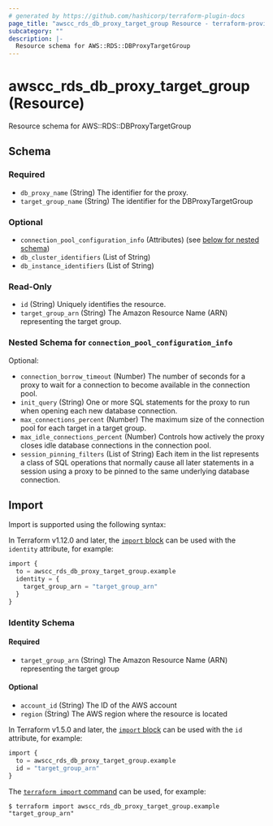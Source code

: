 ```yaml
---
# generated by https://github.com/hashicorp/terraform-plugin-docs
page_title: "awscc_rds_db_proxy_target_group Resource - terraform-provider-awscc"
subcategory: ""
description: |-
  Resource schema for AWS::RDS::DBProxyTargetGroup
---
```


# awscc_rds_db_proxy_target_group (Resource)

Resource schema for AWS::RDS::DBProxyTargetGroup



<!-- schema generated by tfplugindocs -->
## Schema

### Required

- `db_proxy_name` (String) The identifier for the proxy.
- `target_group_name` (String) The identifier for the DBProxyTargetGroup

### Optional

- `connection_pool_configuration_info` (Attributes) (see [below for nested schema](#nestedatt--connection_pool_configuration_info))
- `db_cluster_identifiers` (List of String)
- `db_instance_identifiers` (List of String)

### Read-Only

- `id` (String) Uniquely identifies the resource.
- `target_group_arn` (String) The Amazon Resource Name (ARN) representing the target group.

<a id="nestedatt--connection_pool_configuration_info"></a>
### Nested Schema for `connection_pool_configuration_info`

Optional:

- `connection_borrow_timeout` (Number) The number of seconds for a proxy to wait for a connection to become available in the connection pool.
- `init_query` (String) One or more SQL statements for the proxy to run when opening each new database connection.
- `max_connections_percent` (Number) The maximum size of the connection pool for each target in a target group.
- `max_idle_connections_percent` (Number) Controls how actively the proxy closes idle database connections in the connection pool.
- `session_pinning_filters` (List of String) Each item in the list represents a class of SQL operations that normally cause all later statements in a session using a proxy to be pinned to the same underlying database connection.

## Import

Import is supported using the following syntax:

In Terraform v1.12.0 and later, the [`import` block](https://developer.hashicorp.com/terraform/language/import) can be used with the `identity` attribute, for example:

```terraform
import {
  to = awscc_rds_db_proxy_target_group.example
  identity = {
    target_group_arn = "target_group_arn"
  }
}
```

<!-- schema generated by tfplugindocs -->
### Identity Schema

#### Required

- `target_group_arn` (String) The Amazon Resource Name (ARN) representing the target group

#### Optional

- `account_id` (String) The ID of the AWS account
- `region` (String) The AWS region where the resource is located

In Terraform v1.5.0 and later, the [`import` block](https://developer.hashicorp.com/terraform/language/import) can be used with the `id` attribute, for example:

```terraform
import {
  to = awscc_rds_db_proxy_target_group.example
  id = "target_group_arn"
}
```

The [`terraform import` command](https://developer.hashicorp.com/terraform/cli/commands/import) can be used, for example:

```shell
$ terraform import awscc_rds_db_proxy_target_group.example "target_group_arn"
```
